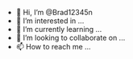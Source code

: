 - 👋 Hi, I’m @Brad12345n
- 👀 I’m interested in ...
- 🌱 I’m currently learning ...
- 💞️ I’m looking to collaborate on ...
- 📫 How to reach me ...

<!---
Brad12345n/Brad12345n is a ✨ special ✨ repository because its `README.md` (this file) appears on your GitHub profile.
You can click the Preview link to take a look at your changes.
--->
